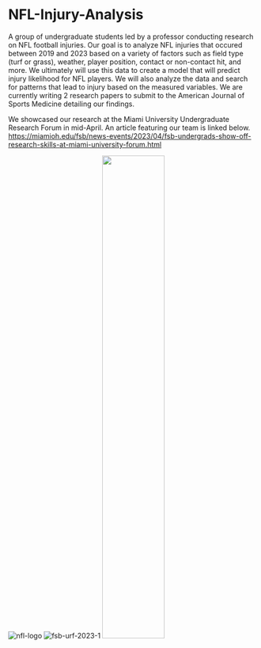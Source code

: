 # NFL-Injury-Analysis
A group of undergraduate students led by a professor conducting research on NFL football injuries.
Our goal is to analyze NFL injuries that occured between 2019 and 2023 based on a variety of factors such 
as field type (turf or grass), weather, player position, contact or non-contact hit, and more.
We ultimately will use this data to create a model that will predict injury likelihood for NFL players.
We will also analyze the data and search for patterns that lead to injury based on the measured variables. 
We are currently writing 2 research papers to submit to the American Journal of Sports Medicine
detailing our findings.

We showcased our research at the Miami University Undergraduate Research Forum in mid-April. An article
featuring our team is linked below.
https://miamioh.edu/fsb/news-events/2023/04/fsb-undergrads-show-off-research-skills-at-miami-university-forum.html

![nfl-logo](https://user-images.githubusercontent.com/89548548/220659703-a34e79a9-116d-4ced-859a-5b54594f49c9.jpg)
![fsb-urf-2023-1](https://user-images.githubusercontent.com/89548548/234596162-d6a15411-43f1-4f95-8828-3e19c888c2ac.jpg)
<img src=!(https://user-images.githubusercontent.com/89548548/234596162-d6a15411-43f1-4f95-8828-3e19c888c2ac.jpg) width=50% height=50%>

